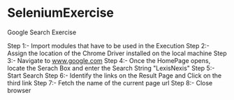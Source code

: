# SeleniumExercise
Google Search Exercise


Step 1:- Import modules that have to be used in the Execution
Step 2:- Assign the location of the Chrome Driver installed on the local machine
Step 3:- Navigate to www.google.com
Step 4:- Once the HomePage opens, locate the Serach Box and enter the Search String "LexisNexis"
Step 5:- Start Search
Step 6:- Identify the links on the Result Page and Click on the third link
Step 7:- Fetch the name of the current page url
Step 8:- Close browser
